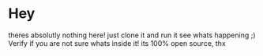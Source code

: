 # Hey
theres absolutly nothing here! just clone it and run it see whats happening ;)
Verify if you are not sure whats inside it! its 100% open source, thx

